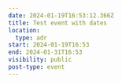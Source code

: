 ```yaml
---
date: 2024-01-19T16:53:12.366Z
title: Test event with dates
location:
  type: adr
start: 2024-01-19T16:53
end: 2024-01-31T16:53
visibility: public
post-type: event
---
```

